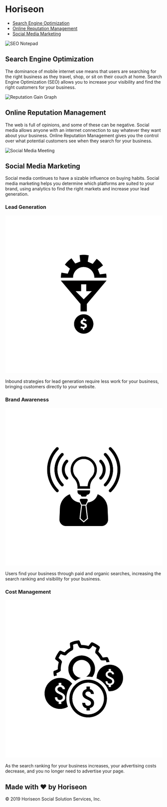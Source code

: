 <!-- 
Week 1 Assignment
Student: Michael Melanson
 -->

 <!-- Changed file name to reflect what page is. -->
<!DOCTYPE html>
<html lang="en-us">

<head>
    <meta charset="UTF-8" />
    <link rel="stylesheet" href="./assets/css/style.css">
    <title>Horiseon Social Solution Services, Inc.</title>
    <!-- Changed from "website" to company name. -->
</head>

<body>
    <div class="header">
        <h1>Hori<span id="seo">seo</span>n</h1>
        <!-- Changed to id for isolated use. -->
        <div>
            <ul>
                <li>
                    <a href="#search-engine-optimization">Search Engine Optimization</a>
                </li>
                <li>
                    <a href="#online-reputation-management">Online Reputation Management</a>
                </li>
                <li>
                    <a href="#social-media-marketing">Social Media Marketing</a>
                </li>
            </ul>
        </div>
        <!-- This is the Navigation bar. -->
    </div>
    <div class="hero"></div>
    <div class="content">
        <div class="service" id="search-engine-optimization">
        <!-- Changed to "service" class to reduce redunant code. Added id. -->
            <img src="./assets/images/search-engine-optimization.jpg" class="float-left" alt="SEO Notepad"/>
            <!-- Added alt incase image doesnt load. -->
            <h2>Search Engine Optimization</h2>
            <p>
                The dominance of mobile internet use means that users are searching for the right business as they travel, shop, or sit on their couch at home. Search Engine Optimization (SEO) allows you to increase your visibility and find the right customers for your business.
            </p>
        </div>
        <div class="service" id="online-reputation-management">
        <!-- Changed to "service" class to reduce redunant code. -->
            <img src="./assets/images/online-reputation-management.jpg" class="float-right" alt="Reputation Gain Graph"/>
            <!-- Added alt incase image doesnt load. -->
            <h2>Online Reputation Management</h2>
            <p>
                The web is full of opinions, and some of these can be negative. Social media allows anyone with an internet connection to say whatever they want about your business. Online Reputation Management gives you the control over what potential customers see when they search for your business.
            </p>
        </div>
        <div class="service" id="social-media-marketing">
        <!-- Changed to "service" class to reduce redunant code. -->
            <img src="./assets/images/social-media-marketing.jpg" class="float-left" alt="Social Media Meeting"/>
            <!-- Added alt incase image doesnt load. -->
            <h2>Social Media Marketing</h2>
            <p>
                Social media continues to have a sizable influence on buying habits. Social media marketing helps you determine which platforms are suited to your brand, using analytics to find the right markets and increase your lead generation.
            </p>
        </div>
        <!-- Section for company services offerings. -->
    </div>
    <div class="benefits">
        <div class="benefit">
        <!-- Changed to "benefit" class to reduce redunant code. -->
            <h3>Lead Generation</h3>
            <img src="./assets/images/lead-generation.png" alt="lead-generation.png"/>
            <!-- Added alt incase image doesnt load. -->
            <p>
                Inbound strategies for lead generation require less work for your business, bringing customers directly to your website.
            </p>
        </div>
        <div class="benefit">
        <!-- Changed to "benefit" class to reduce redunant code. -->
            <h3>Brand Awareness</h3>
            <img src="./assets/images/brand-awareness.png" alt="brand-awareness.png"/>
            <!-- Added alt incase image doesnt load. -->
            <p>
                Users find your business through paid and organic searches, increasing the search ranking and visibility for your business.
            </p>
        </div>
        <div class="benefit">
        <!-- Changed to "benefit" class to reduce redunant code. -->
            <h3>Cost Management</h3>
            <img src="./assets/images/cost-management.png" alt="cost-management.png"/>
            <!-- Added alt incase image doesnt load. -->
            <p>
                As the search ranking for your business increases, your advertising costs decrease, and you no longer need to advertise your page.
            </p>
        </div>
        <!-- Sidebar for customer benefits. -->
    </div>
    <footer class="footer">
        <h2>Made with ❤️️ by Horiseon</h2>
        <p>
            &copy; 2019 Horiseon Social Solution Services, Inc.
        </p>
    </footer>
    <!-- Changed div to footer. -->
</body>

</html>
